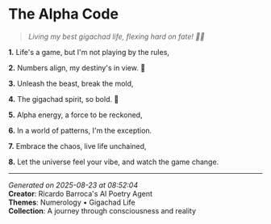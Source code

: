 # The Alpha Code

> *Living my best gigachad life, flexing hard on fate! 💪🔢*

**1.** Life's a game, but I'm not playing by the rules,


**2.** Numbers align, my destiny's in view. 🔢


**3.** Unleash the beast, break the mold,


**4.** The gigachad spirit, so bold. 💪


**5.** Alpha energy, a force to be reckoned,


**6.** In a world of patterns, I'm the exception.


**7.** Embrace the chaos, live life unchained,


**8.** Let the universe feel your vibe, and watch the game change.



---

*Generated on 2025-08-23 at 08:52:04*  
**Creator**: Ricardo Barroca's AI Poetry Agent  
**Themes**: Numerology • Gigachad Life  
**Collection**: A journey through consciousness and reality